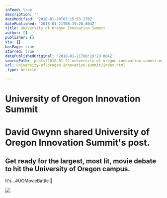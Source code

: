 ```yaml
---
inFeed: true
description: ''
dateModified: '2018-01-20T07:15:53.270Z'
datePublished: '2018-01-21T08:19:28.804Z'
title: University of Oregon Innovation Summit
author: []
publisher: {}
via: {}
hasPage: true
starred: true
datePublishedOriginal: '2018-01-21T08:19:28.804Z'
sourcePath: _posts/2018-01-21-university-of-oregon-innovation-summit.md
url: university-of-oregon-innovation-summit/index.html
_type: Article

---
```

# University of Oregon Innovation Summit

# David Gwynn shared University of Oregon Innovation Summit's post.

## Get ready for the largest, most lit, movie debate to hit the University of Oregon campus.
It's...\#UOMovieBattle 🎥

<article style=""><img src="https://scontent.xx.fbcdn.net/v/t15.0-10/s720x720/22684353_242589849602329_4686629014444441600_n.jpg?oh=e1238ef66389bc60be8eb7d8a27da42c&amp;oe=5AEBAD2F" /></article>